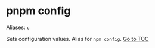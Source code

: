 
# pnpm config


Aliases: `c`

Sets configuration values. Alias for `npm config`.
<span style='float: footnote;'><a href="../index.html#toc">Go to TOC</a></span>
